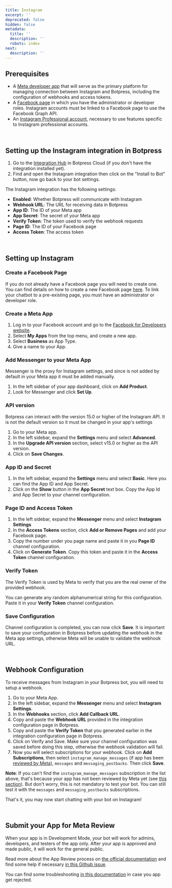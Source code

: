 ```yaml
---
title: Instagram
excerpt: ''
deprecated: false
hidden: false
metadata:
  title: ''
  description: ''
  robots: index
next:
  description: ''
---
```

## Prerequisites

* A [Meta developer app](https://developers.facebook.com/apps) that will serve as the primary platform for managing connection between Instagram and Botpress, including the configuration of webhooks and access tokens.
* A [Facebook page](https://www.facebook.com/pages/create) in which you have the administrator or developer roles. Instagram accounts must be linked to a Facebook page to use the Facebook Graph API.
* An [Instagram Professional account](https://business.instagram.com/), necessary to use features specific to Instagram professional accounts.

<br />

## Setting up the Instagram integration in Botpress

1. Go to the [Integration Hub](https://app.botpress.cloud/hub) in Botpress Cloud (if you don't have the integration installed yet).
2. Find and open the Instagram integration then click on the "Install to Bot" button, now go back to your bot settings.

The Instagram integration has the following settings:

* **Enabled**: Whether Botpress will communicate with Instagram
* **Webhook URL**: The URL for receiving data in Botpress
* **App ID**: The ID of your Meta app
* **App Secret**: The secret of your Meta app
* **Verify Token**: The token used to verify the webhook requests
* **Page ID**: The ID of your Facebook page
* **Access Token**: The access token

<br />

## Setting up Instagram

### Create a Facebook Page

If you do not already have a Facebook page you will need to create one. You can find details on how to create a new Facebook page [here](https://www.facebook.com/pages/create/). To link your chatbot to a pre-existing page, you must have an administrator or developer role.

### Create a Meta App

1. Log in to your Facebook account and go to the [Facebook for Developers website](https://developers.facebook.com/).
2. Select **My Apps** from the top menu, and create a new app.
3. Select **Business** as App Type.
4. Give a name to your App.

### Add Messenger to your Meta App

Messenger is the proxy for Instagram settings, and since is not added by default in your Meta app it must be added manually.

1. In the left sidebar of your app dashboard, click on **Add Product**.
2. Look for Messenger and click **Set Up**.

### API version

Botpress can interact with the version 15.0 or higher of the Instagram API. It is not the default version so it must be changed in your app's settings

1. Go to your Meta app.
2. In the left sidebar, expand the **Settings** menu and select **Advanced**.
3. In the **Upgrade API version** section, select v15.0 or higher as the API version.
4. Click on **Save Changes**.

### App ID and Secret

1. In the left sidebar, expand the **Settings** menu and select **Basic**. Here you can find the App ID and App Secret.
2. Click on the **Show** button in the **App Secret** text box. Copy the App Id and App Secret to your channel configuration.

### Page ID and Access Token

1. In the left sidebar, expand the **Messenger** menu and select **Instagram Settings**
2. In the **Access Tokens** section, click **Add or Remove Pages** and add your Facebook page.
3. Copy the number under you page name and paste it in you **Page ID** channel configuration.
4. Click on **Generate Token**. Copy this token and paste it in the **Access Token** channel configuration.

### Verify Token

The Verify Token is used by Meta to verify that you are the real owner of the provided webhook.

You can generate any random alphanumerical string for this configuration. Paste it in your **Verify Token** channel configuration.

### Save Configuration

Channel configuration is completed, you can now click **Save**. It is important to save your configuration in Botpress before updating the webhook in the Meta app settings, otherwise Meta will be unable to validate the webhook URL.

<br />

## Webhook Configuration

To receive messages from Instagram in your Botpress bot, you will need to setup a webhook.

1. Go to your Meta App.
2. In the left sidebar, expand the **Messenger** menu and select **Instagram Settings**.
3. In the **Webhooks** section, click **Add Callback URL**.
4. Copy and paste the **Webhook URL** provided in the integration configuration page in Botpress.
5. Copy and paste the **Verify Token** that you generated earlier in the integration configuration page in Botpress.
6. Click on Verify and Save. Make sure your channel configuration was saved before doing this step, otherwise the webhook validation will fail.
7. Now you will select subscriptions for your webhook. Click on **Add Subscriptions**, then select `instagram_manage_messages` (if app has been [reviewed by Meta](../docs/instagram#submit-your-app-for-meta-review)), `messages` and `messaging_postbacks`. Then click **Save**.

**Note**: If you can't find the `instagram_manage_messages` subscription in the list above, that's because your app has not been reviewed by Meta yet (see [this section](../docs/instagram#submit-your-app-for-meta-review)). But don't worry, this is not mandatory to test your bot. You can still test it with the `messages` and `messaging_postbacks` subscriptions.

That's it, you may now start chatting with your bot on Instagram!

<br />

## Submit your App for Meta Review

When your app is in Development Mode, your bot will work for admins, developers, and testers of the app only. After your app is approved and made public, it will work for the general public.

Read more about the App Review process on [the official documentation](https://developers.facebook.com/docs/app-review/submission-guide) and find some help if necessary [in this Github issue](https://github.com/microsoft/botframework-sdk/issues/1465).

You can find some troubleshooting [in this documentation](https://developers.facebook.com/docs/app-review/support/rejection-guides/instagram) in case you app get rejected.
